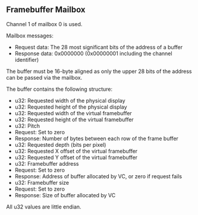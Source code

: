 ## Framebuffer Mailbox

Channel 1 of mailbox 0 is used.

Mailbox messages:
* Request data: The 28 most significant bits of the address of a buffer
* Response data: 0x0000000 (0x00000001 including the channel identifier)

The buffer must be 16-byte aligned as only the upper 28 bits of the address can be passed via the mailbox.

The buffer contains the following structure:

* u32: Requested width of the physical display
* u32: Requested height of the physical display
* u32: Requested width of the virtual framebuffer
* u32: Requested height of the virtual framebuffer
* u32: Pitch
 * Request: Set to zero
 * Response: Number of bytes between each row of the frame buffer
* u32: Requested depth (bits per pixel)
* u32: Requested X offset of the virtual framebuffer
* u32: Requested Y offset of the virtual framebuffer
* u32: Framebuffer address
 * Request: Set to zero
 * Response: Address of buffer allocated by VC, or zero if request fails
* u32: Framebuffer size
 * Request: Set to zero
 * Response: Size of buffer allocated by VC

All u32 values are little endian.

